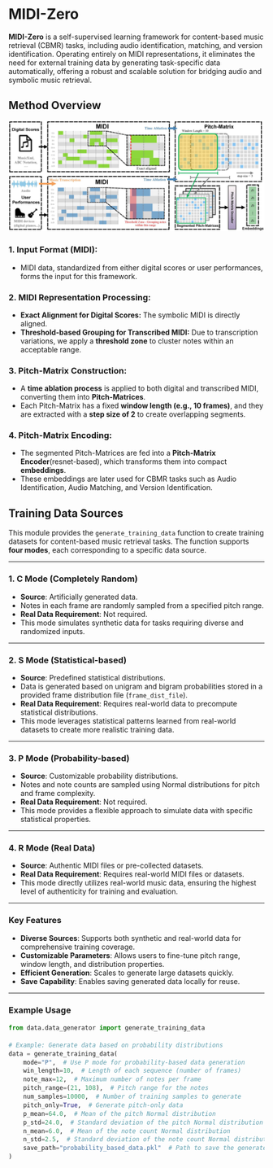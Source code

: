 # MIDI-Zero

**MIDI-Zero** is a self-supervised learning framework for content-based music retrieval (CBMR) tasks, including audio identification, matching, and version identification. Operating entirely on MIDI representations, it eliminates the need for external training data by generating task-specific data automatically, offering a robust and scalable solution for bridging audio and symbolic music retrieval.

## **Method Overview**

![MIDI-Zero Method](https://raw.githubusercontent.com/yuhangsu82/MIDI-Zero/refs/heads/main/assets/f1.jpg?token=GHSAT0AAAAAAC56SEQGHW4SQQ53OUCCRB2CZ4YPQFQ)

### 1. **Input Format (MIDI):**
   - MIDI data, standardized from either digital scores or user performances, forms the input for this framework.

### 2. **MIDI Representation Processing:**
   - **Exact Alignment for Digital Scores:** The symbolic MIDI is directly aligned.
   - **Threshold-based Grouping for Transcribed MIDI:** Due to transcription variations, we apply a **threshold zone** to cluster notes within an acceptable range.

### 3. **Pitch-Matrix Construction:**
   - A **time ablation process** is applied to both digital and transcribed MIDI, converting them into **Pitch-Matrices**.
   - Each Pitch-Matrix has a fixed **window length (e.g., 10 frames)**, and they are extracted with a **step size of 2** to create overlapping segments.

### 4. **Pitch-Matrix Encoding:**
   - The segmented Pitch-Matrices are fed into a **Pitch-Matrix Encoder**(resnet-based), which transforms them into compact **embeddings**.
   - These embeddings are later used for CBMR tasks such as Audio Identification, Audio Matching, and Version Identification.


## Training Data Sources

This module provides the `generate_training_data` function to create training datasets for content-based music retrieval tasks. The function supports **four modes**, each corresponding to a specific data source.

---

### 1. **C Mode (Completely Random)**
- **Source**: Artificially generated data.  
- Notes in each frame are randomly sampled from a specified pitch range.  
- **Real Data Requirement**: Not required.  
- This mode simulates synthetic data for tasks requiring diverse and randomized inputs.  

---

### 2. **S Mode (Statistical-based)**
- **Source**: Predefined statistical distributions.  
- Data is generated based on unigram and bigram probabilities stored in a provided frame distribution file (`frame_dist_file`).  
- **Real Data Requirement**: Requires real-world data to precompute statistical distributions.  
- This mode leverages statistical patterns learned from real-world datasets to create more realistic training data.

---

### 3. **P Mode (Probability-based)**
- **Source**: Customizable probability distributions.  
- Notes and note counts are sampled using Normal distributions for pitch and frame complexity.  
- **Real Data Requirement**: Not required.  
- This mode provides a flexible approach to simulate data with specific statistical properties.

---

### 4. **R Mode (Real Data)**
- **Source**: Authentic MIDI files or pre-collected datasets.  
- **Real Data Requirement**: Requires real-world MIDI files or datasets.  
- This mode directly utilizes real-world music data, ensuring the highest level of authenticity for training and evaluation.

---

### Key Features
- **Diverse Sources**: Supports both synthetic and real-world data for comprehensive training coverage.
- **Customizable Parameters**: Allows users to fine-tune pitch range, window length, and distribution properties.
- **Efficient Generation**: Scales to generate large datasets quickly.
- **Save Capability**: Enables saving generated data locally for reuse.

---

### Example Usage

```python
from data.data_generator import generate_training_data

# Example: Generate data based on probability distributions
data = generate_training_data(
    mode="P",  # Use P mode for probability-based data generation
    win_length=10,  # Length of each sequence (number of frames)
    note_max=12,  # Maximum number of notes per frame
    pitch_range=(21, 108),  # Pitch range for the notes
    num_samples=10000,  # Number of training samples to generate
    pitch_only=True,  # Generate pitch-only data
    p_mean=64.0,  # Mean of the pitch Normal distribution
    p_std=24.0,  # Standard deviation of the pitch Normal distribution
    n_mean=6.0,  # Mean of the note count Normal distribution
    n_std=2.5,  # Standard deviation of the note count Normal distribution
    save_path="probability_based_data.pkl"  # Path to save the generated data
)
